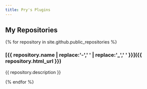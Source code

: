 ```yaml
---
title: Pry's Plugins
---
```


## My Repositories

{% for repository in site.github.public_repositories %}
### [{{ repository.name | replace:'-',' ' | replace:'_',' ' }}]({{ repository.html_url }})

{{ repository.description }}

{% endfor %}
